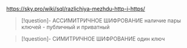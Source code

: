 https://sky.pro/wiki/sql/razlichiya-mezhdu-http-i-https/ 

>[!question]- АССИМИТРИЧНОЕ ШИФРОВАНИЕ 
>  наличие пары ключей - публичный и приватный

>[!question]- СИМИТРИЧНОЕ ШИФРОВАНИЕ 
>  один ключ 


